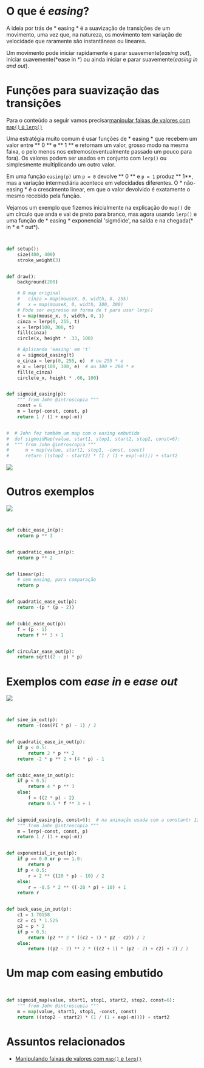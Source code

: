 # O que é *easing*?

A ideia por trás de * easing * é a suavização de transições de um movimento, uma vez que, na natureza, os movimento tem variação de velocidade que raramente são instantâneas ou lineares.

Um movimento pode iniciar rapidamente  e parar suavemente(*easing out*), iniciar suavemente(*ease in *) ou ainda iniciar e parar suavemente(*easing in and out*).

# Funções para suavização das transições

Para o conteúdo a seguir vamos precisar[manipular faixas de valores com `map()` e `lerp()`](map_lerp.md)

Uma estratégia muito comum é  usar funções de * easing * que recebem um valor entre ** 0 ** e ** 1 ** e retornam um valor, grosso modo na mesma faixa, o pelo menos nos extremos(eventualmente passado um pouco para fora). Os valores podem ser usados em conjunto com `lerp()` ou simplesmente multiplicando um outro valor.

Em uma função `easing(p)` um `p = 0` devolve ** 0 ** e `p = 1` produz ** 1**, mas a variação intermediária acontece em velocidades diferentes. O * não-easing * é o crescimento linear, em que o valor devolvido é exatamente o mesmo recebido pela função.

Vejamos um exemplo que fizemos inicialmente na explicação do `map()` de um círculo que anda e vai de preto para branco, mas agora usando `lerp()` e uma função de * easing * exponencial 'sigmóide', na saída e na chegada(* in * e * out*).

```python


def setup():
    size(400, 400)
    stroke_weight(3)


def draw():
    background(200)

    # O map original
    #   cinza = map(mouseX, 0, width, 0, 255)
    #   x = map(mouseX, 0, width, 100, 300)
    # Pode ser expresso em forma de t para usar lerp()
    t = map(mouse_x, 0, width, 0, 1)
    cinza = lerp(0, 255, t)
    x = lerp(100, 300, t)
    fill(cinza)
    circle(x, height * .33, 100)

    # Aplicando 'easing' em 't'
    e = sigmoid_easing(t)
    e_cinza = lerp(0, 255, e)  # ou 255 * e
    e_x = lerp(100, 300, e)  # ou 100 + 200 * e
    fill(e_cinza)
    circle(e_x, height * .66, 100)


def sigmoid_easing(p):
    """ from John @introscopia """
    const = 6
    m = lerp(-const, const, p)
    return 1 / (1 + exp(-m))


#  # John fez também um map com o easing embutido
#  def sigmoidMap(value, start1, stop1, start2, stop2, const=6):
#  """ from John @introscopia """
#      m = map(value, start1, stop1, -const, const)
#      return ((stop2 - start2) * (1 / (1 + exp(-m)))) + start2
```

![](assets/easing_1b.gif)

# Outros exemplos

![](assets/easing_2.gif)

```python


def cubic_ease_in(p):
    return p ** 3


def quadratic_ease_in(p):
    return p ** 2


def linear(p):
    # sem easing, para comparação
    return p


def quadratic_ease_out(p):
    return -(p * (p - 2))


def cubic_ease_out(p):
    f = (p - 1)
    return f ** 3 + 1


def circular_ease_out(p):
    return sqrt((2 - p) * p)


```

# Exemplos com *ease in*  e *ease out*

![](assets/easing_3.gif)


```python


def sine_in_out(p):
    return -(cos(PI * p) - 1) / 2


def quadratic_ease_in_out(p):
    if p < 0.5:
        return 2 * p ** 2
    return -2 * p ** 2 + (4 * p) - 1


def cubic_ease_in_out(p):
    if p < 0.5:
        return 4 * p ** 3
    else:
        f = ((2 * p) - 2)
        return 0.5 * f ** 3 + 1


def sigmoid_easing(p, const=6):  # na animação usada com a constantr 12 também
    """ from John @introscopia """
    m = lerp(-const, const, p)
    return 1 / (1 + exp(-m))


def exponential_in_out(p):
    if p == 0.0 or p == 1.0:
        return p
    if p < 0.5:
        r = 2 ** ((20 * p) - 10) / 2
    else:
        r = -0.5 * 2 ** ((-20 * p) + 10) + 1
    return r


def back_ease_in_out(p):
    c1 = 1.70158
    c2 = c1 * 1.525
    p2 = p * 2
    if p < 0.5:
        return (p2 ** 2 * ((c2 + 1) * p2 - c2)) / 2
    else:
        return ((p2 - 2) ** 2 * ((c2 + 1) * (p2 - 2) + c2) + 2) / 2


```


# Um map com easing embutido

```python


def sigmoid_map(value, start1, stop1, start2, stop2, const=6):
    """ from John @introscopia """
    m = map(value, start1, stop1, -const, const)
    return ((stop2 - start2) * (1 / (1 + exp(-m)))) + start2


```


# Assuntos relacionados

- [Manipulando faixas de valores com `map()` e `lerp()`](map_lerp.md)
